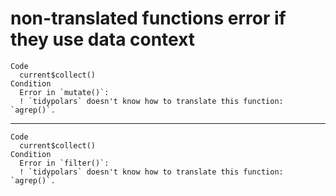 # non-translated functions error if they use data context

    Code
      current$collect()
    Condition
      Error in `mutate()`:
      ! `tidypolars` doesn't know how to translate this function: `agrep()`.

---

    Code
      current$collect()
    Condition
      Error in `filter()`:
      ! `tidypolars` doesn't know how to translate this function: `agrep()`.

